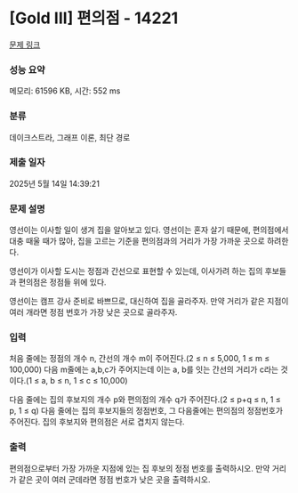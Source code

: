 # [Gold III] 편의점 - 14221 

[문제 링크](https://www.acmicpc.net/problem/14221) 

### 성능 요약

메모리: 61596 KB, 시간: 552 ms

### 분류

데이크스트라, 그래프 이론, 최단 경로

### 제출 일자

2025년 5월 14일 14:39:21

### 문제 설명

<p>영선이는 이사할 일이 생겨 집을 알아보고 있다. 영선이는 혼자 살기 때문에, 편의점에서 대충 때울 때가 많아, 집을 고르는 기준을 편의점과의 거리가 가장 가까운 곳으로 하려한다.</p>

<p>영선이가 이사할 도시는 정점과 간선으로 표현할 수 있는데, 이사가려 하는 집의 후보들과 편의점은 정점들 위에 있다.</p>

<p>영선이는 캠프 강사 준비로 바쁘므로, 대신하여 집을 골라주자. 만약 거리가 같은 지점이 여러 개라면 정점 번호가 가장 낮은 곳으로 골라주자.</p>

### 입력 

 <p>처음 줄에는 정점의 개수 n, 간선의 개수 m이 주어진다.(2 ≤ n ≤ 5,000, 1 ≤ m ≤ 100,000) 다음 m줄에는 a,b,c가 주어지는데 이는 a, b를 잇는 간선의 거리가 c라는 것이다.(1 ≤ a, b ≤ n, 1 ≤ c ≤ 10,000)</p>

<p>다음 줄에는 집의 후보지의 개수 p와 편의점의 개수 q가 주어진다.(2 ≤ p+q ≤ n, 1 ≤ p, 1 ≤ q) 다음 줄에는 집의 후보지들의 정점번호, 그 다음줄에는 편의점의 정점번호가 주어진다. 집의 후보지와 편의점은 서로 겹치지 않는다.</p>

### 출력 

 <p>편의점으로부터 가장 가까운 지점에 있는 집 후보의 정점 번호를 출력하시오. 만약 거리가 같은 곳이 여러 군데라면 정점 번호가 낮은 곳을 출력하시오.</p>

